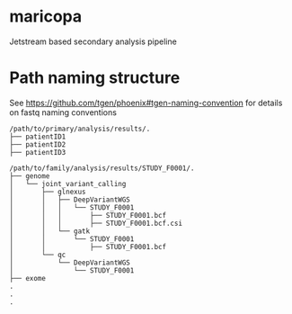 # maricopa
Jetstream based secondary analysis pipeline


# Path naming structure
See https://github.com/tgen/phoenix#tgen-naming-convention for details on fastq naming conventions

```
/path/to/primary/analysis/results/.
├── patientID1
├── patientID2
├── patientID3

/path/to/family/analysis/results/STUDY_F0001/.
├── genome
│   └── joint_variant_calling
│       ├── glnexus
│       │   ├── DeepVariantWGS
│       │   │   └── STUDY_F0001
│       │   │       ├── STUDY_F0001.bcf
│       │   │       ├── STUDY_F0001.bcf.csi
│       │   └── gatk
│       │       └── STUDY_F0001
│       │           ├── STUDY_F0001.bcf
│       └── qc
│           └── DeepVariantWGS
│               └── STUDY_F0001
├── exome
.
.
.
```
